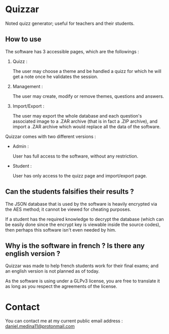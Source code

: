 # Quizzar

Noted quizz generator; useful for teachers and their students.

## How to use

The software has 3 accessible pages, which are the followings :

1. Quizz : 

   The user may choose a theme and be handled a quizz for which he will get a note once he validates the session.

2. Management :

   The user may create, modify or remove themes, questions and answers.

3. Import/Export : 

   The user may export the whole database and each question's associated image to a .ZAR archive (that is in fact a .ZIP archive), and import a .ZAR archive which would replace all the data of the software.

Quizzar comes with two different versions :

* Admin : 

  User has full access to the software, without any restriction.

* Student : 

  User has only access to the quizz page and import/export page.

## Can the students falsifies their results ?

The JSON database that is used by the software is heavily encrypted via the AES method; it cannot be viewed for cheating purposes.

If a student has the required knowledge to decrypt the database (which can be easily done since the encrypt key is viewable inside the source codes), then perhaps this software isn't even needed by him.

## Why is the software in french ? Is there any english version ?

Quizzar was made to help french students work for their final exams; and an english version is not planned as of today.

As the software is using under a GLPv3 license, you are free to translate it as long as you respect the agreements of the license.

# Contact

You can contact me at my current public email address : daniel.medina11@protonmail.com

